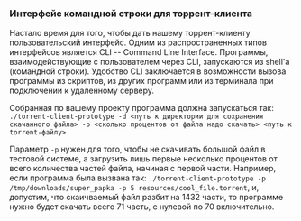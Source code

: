### Интерфейс командной строки для торрент-клиента

Настало время для того, чтобы дать нашему торрент-клиенту пользовательский интерфейс.
Одним из распространенных типов интерфейсов является CLI -- Command Line Interface.
Программы, взаимодействующие с пользователем через CLI, запускаются из shell'а (командной строки).
Удобство CLI заключается в возможности вызова программы из скриптов, из других программ или из терминала при подключении к удаленному серверу.

Собранная по вашему проекту программа должна запускаться так:
`./torrent-client-prototype -d <путь к директории для сохранения скачанного файла> -p <сколько процентов от файла надо скачать> <путь к torrent-файлу>`

Параметр `-p` нужен для того, чтобы не скачивать большой файл в тестовой системе, а загрузить лишь первые несколько процентов от всего количества частей файла, начиная с первой части.
Например, если программа была вызвана так:
`./torrent-client-prototype -p /tmp/downloads/super_papka -p 5 resources/cool_file.torrent`,
и, допустим, что скаичваемый файл разбит на 1432 части, то программе нужно будет скачать всего 71 часть, с нулевой по 70 включительно.
